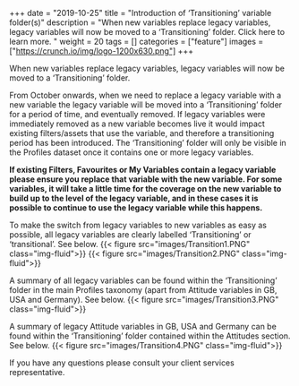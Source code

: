 +++ 
date = "2019-10-25" 
title = "Introduction of ‘Transitioning’ variable folder(s)" 
description = "When new variables replace legacy variables, legacy variables will now be moved to a ‘Transitioning’ folder. Click here to learn more.  " 
weight = 20 tags = []
categories = ["feature"] 
images = ["https://crunch.io/img/logo-1200x630.png"] 
+++

When new variables replace legacy variables, legacy variables will now be moved to a ‘Transitioning’ folder. 

From October onwards, when we need to replace a legacy variable with a new variable the legacy variable will be moved into a ‘Transitioning’ folder for a period of time, and eventually removed. If legacy variables were immediately removed as a new variable becomes live it would impact existing filters/assets that use the variable, and therefore a transitioning period has been introduced. The ‘Transitioning’ folder will only be visible in the Profiles dataset once it contains one or more legacy variables. 

**If existing Filters, Favourites or My Variables contain a legacy variable please ensure you replace that variable with the new variable. For some variables, it will take a little time for the coverage on the new variable to build up to the level of the legacy variable, and in these cases it is possible to continue to use the legacy variable while this happens.** 

To make the switch from legacy variables to new variables as easy as possible, all legacy variables are clearly labelled ‘Transitioning’ or ‘transitional’. See below. 
{{< figure src="images/Transition1.PNG" class="img-fluid">}}
{{< figure src="images/Transition2.PNG" class="img-fluid">}}

A summary of all legacy variables can be found within the ‘Transitioning’ folder in the main Profiles taxonomy (apart from Attitude variables in GB, USA and Germany). See below.
{{< figure src="images/Transition3.PNG" class="img-fluid">}}

A summary of legacy Attitude variables in GB, USA and Germany can be found within the ‘Transitioning’ folder contained within the Attitudes section. See below. 
{{< figure src="images/Transition4.PNG" class="img-fluid">}}

If you have any questions please consult your client services representative.
